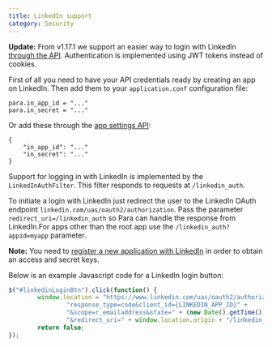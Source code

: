 ```yaml
---
title: LinkedIn support
category: Security
---
```


**Update:** From v1.17.1 we support an easier way to login with LinkedIn [through the API](#034-api-jwt-signin).
Authentication is implemented using JWT tokens instead of cookies.

First of all you need to have your API credentials ready by creating an app on LinkedIn.
Then add them to your `application.conf` configuration file:
```
para.in_app_id = "..."
para.in_secret = "..."
```
Or add these through the [app settings API](#050-api-settings-put):
```
{
	"in_app_id": "..."
	"in_secret": "..."
}
```
Support for logging in with LinkedIn is implemented by the `LinkedInAuthFilter`. This filter responds to requests at
`/linkedin_auth`.

To initiate a login with LinkedIn just redirect the user to the LinkedIn OAuth endpoint
`linkedin.com/uas/oauth2/authorization`. Pass the parameter `redirect_uri=/linkedin_auth` so Para
can handle the response from LinkedIn.For apps other than the root app use the `/linkedin_auth?appid=myapp` parameter.

**Note:** You need to [register a new application with LinkedIn](https://www.linkedin.com/developer/apps)
in order to obtain an access and secret keys.

Below is an example Javascript code for a LinkedIn login button:

```js
$("#linkedinLoginBtn").click(function() {
		window.location = "https://www.linkedin.com/uas/oauth2/authorization?" +
				"response_type=code&client_id={LINKEDIN_APP_ID}" +
				"&scope=r_emailaddress&state=" + (new Date().getTime()) +
				"&redirect_uri=" + window.location.origin + "/linkedin_auth";
		return false;
});
```